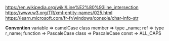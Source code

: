 https://en.wikipedia.org/wiki/Line%E2%80%93line_intersection
https://www.w3.org/TR/xml-entity-names/025.html
https://learn.microsoft.com/fr-fr/windows/console/char-info-str

**Convention**
variable => camelCase
class member => type _name;
ref => type r_name;
function => PascaleCase
class => PascaleCase
const => ALL_CAPS
